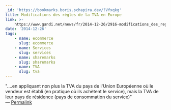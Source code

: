 ```yaml
---
_id: 'https://bookmarks.boris.schapira.dev/?Vfxqkg'
title: Modifications des règles de la TVA en Europe
link: >-
    https://www.gandi.net/news/fr/2014-12-26/2916-modifications_des_regles_de_la_tva_en_europe/
date: '2014-12-26'
tags:
    - name: ecommerce
      slug: ecommerce
    - name: Services
      slug: services
    - name: sharemarks
      slug: sharemarks
    - name: TVA
      slug: tva
---
```


&quot;....en appliquant non plus la TVA du pays de l'Union Européenne où le
vendeur est établi (en pratique où ils achètent le service), mais la TVA de leur
pays de résidence (pays de consommation du service)&quot; <br>&#8212;
<a href="https://bookmarks.boris.schapira.dev/?Vfxqkg" title="Permalink">Permalink</a>
